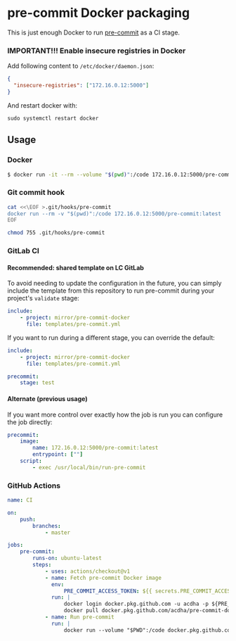 # pre-commit Docker packaging

This is just enough Docker to run [pre-commit](https://pre-commit.com) as a CI
stage.

### IMPORTANT!!! Enable insecure registries in Docker

Add following content to `/etc/docker/daemon.json`:

``` json
{
  "insecure-registries": ["172.16.0.12:5000"]
}
```

And restart docker with:

    sudo systemctl restart docker

## Usage

### Docker

```bash
$ docker run -it --rm --volume "$(pwd)":/code 172.16.0.12:5000/pre-commit:latest
```

### Git commit hook

``` bash
cat <<\EOF >.git/hooks/pre-commit
docker run --rm -v "$(pwd)":/code 172.16.0.12:5000/pre-commit:latest
EOF

chmod 755 .git/hooks/pre-commit
```


### GitLab CI

#### Recommended: shared template on LC GitLab

To avoid needing to update the configuration in the future, you can simply
include the template from this repository to run pre-commit during your
project's `validate` stage:

```yaml
include:
    - project: mirror/pre-commit-docker
      file: templates/pre-commit.yml
```

If you want to run during a different stage, you can override the default:

```yaml
include:
    - project: mirror/pre-commit-docker
      file: templates/pre-commit.yml

precommit:
    stage: test
```

#### Alternate (previous usage)

If you want more control over exactly how the job is run you can configure the
job directly:

```yaml
precommit:
    image:
        name: 172.16.0.12:5000/pre-commit:latest
        entrypoint: [""]
    script:
        - exec /usr/local/bin/run-pre-commit
```

### GitHub Actions

```yaml
name: CI

on:
    push:
        branches:
            - master

jobs:
    pre-commit:
        runs-on: ubuntu-latest
        steps:
            - uses: actions/checkout@v1
            - name: Fetch pre-commit Docker image
              env:
                  PRE_COMMIT_ACCESS_TOKEN: ${{ secrets.PRE_COMMIT_ACCESS_TOKEN }}
              run: |
                  docker login docker.pkg.github.com -u acdha -p ${PRE_COMMIT_ACCESS_TOKEN}
                  docker pull docker.pkg.github.com/acdha/pre-commit-docker/pre-commit-docker:master
            - name: Run pre-commit
              run: |
                  docker run --volume "$PWD":/code docker.pkg.github.com/acdha/pre-commit-docker/pre-commit-docker:master
```
